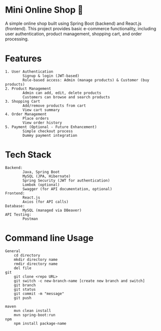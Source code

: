 
# Mini Online Shop 🛒
A simple online shop built using Spring Boot (backend) and React.js (frontend). 
This project provides basic e-commerce functionality, including user authentication, 
product management, shopping cart, and order processing. 

# Features
    1. User Authentication
            Signup & login (JWT-based)
            Role-based access: Admin (manage products) & Customer (buy products)
    2. Product Management
            Admin can add, edit, delete products    
            Customers can browse and search products
    3. Shopping Cart
            Add/remove products from cart
            View cart summary
    4. Order Management
            Place orders
            View order history
    5. Payment (Optional - Future Enhancement)
            Simple checkout process
            Dummy payment integration

# Tech Stack
    Backend:
            Java, Spring Boot
            MySQL (JPA, Hibernate)
            Spring Security (JWT for authentication)
            Lombok (optional)
            Swagger (for API documentation, optional)
    Frontend:
            React.js
            Axios (for API calls)
    Database:
            MySQL (managed via DBeaver)
    API Testing:
            Postman

# Command line Usage 
    General 
        cd directory 
        mkdir directory name 
        rmdir directory name 
        del file 
    git 
        git clone <repo URL>
        git switch -c new-branch-name [create new branch and switch]
        git branch 
        git status 
        git commit -m "message"
        git push

    maven 
        mvn clean install 
        mvn spring-boot:run  
    npm  
        npm install package-name

      
